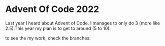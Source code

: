 # Advent Of Code 2022

Last year I heard about Advent of Code. I manages to only do 3 (more like 2.5).This year my plan is to get to around (5 to 10).

to see the my work, check the branches.
